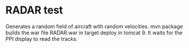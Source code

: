 RADAR test
==========
Generates a random field of aircraft with random velocities.
mvn package builds the war file RADAR.war in target deploy in tomcat 9.
It waits for the PPI display to read the tracks.